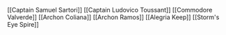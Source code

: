 [[Captain Samuel Sartori]]
[[Captain Ludovico Toussant]]
[[Commodore Valverde]]
[[Archon Coliana]]
[[Archon Ramos]]
[[Alegria Keep]]
[[Storm's Eye Spire]]